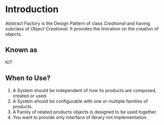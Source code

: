 # Introduction
Abstract Factory is the Design Pattern of class *Creational* and having subclass of *Object Creational*. It provides the limiration on the creation of objects.

## Known as
KIT

## When to Use?
1. A System should be independent of how its products are composed, created or used.
2. A System should be configurable with one or multiple families of products.
3. A Family of related products objects is designed to be used together.
4. You want to provide only interface of library not implementation.
